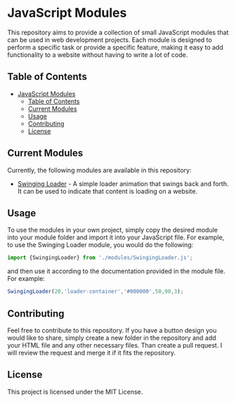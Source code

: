 # JavaScript Modules

This repository aims to provide a collection of small JavaScript modules that can be used in web development projects. Each module is designed to perform a specific task or provide a specific feature, making it easy to add functionality to a website without having to write a lot of code.

## Table of Contents

- [JavaScript Modules](#javascript-modules)
  - [Table of Contents](#table-of-contents)
  - [Current Modules](#current-modules)
  - [Usage](#usage)
  - [Contributing](#contributing)
  - [License](#license)

## Current Modules

Currently, the following modules are available in this repository:

- [Swinging Loader](./modules/SwingingLoader.js) - A simple loader animation that swings back and forth. It can be used to indicate that content is loading on a website.

## Usage

To use the modules in your own project, simply copy the desired module into your module folder and import it into your JavaScript file. For example, to use the Swinging Loader module, you would do the following:

```javascript
import {SwingingLoader} from './modules/SwingingLoader.js';
```
and then use it according to the documentation provided in the module file. For example:

```javascript
SwingingLoader(20,'loader-container','#000000',50,90,3);
```

## Contributing

Feel free to contribute to this repository. If you have a button design you would like to share, simply create a new folder in the repository and add your HTML file and any other necessary files.
Than create a pull request. I will review the request and merge it if it fits the repository.

## License

This project is licensed under the MIT License.